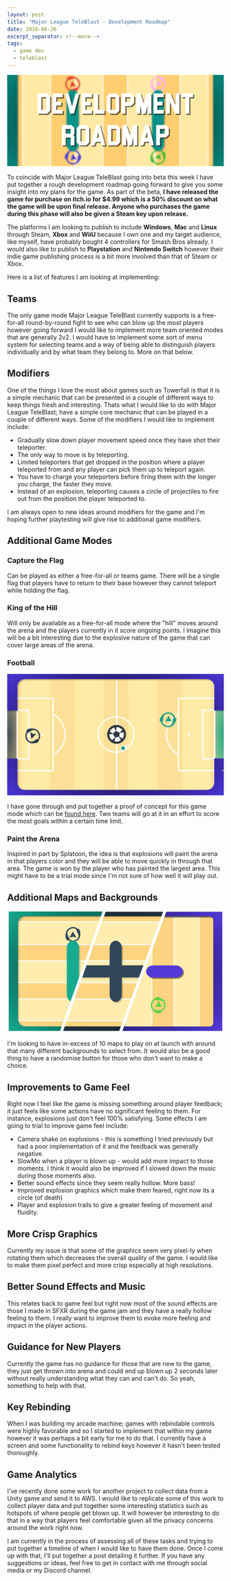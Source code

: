 ```yaml
---
layout: post
title: "Major League TeleBlast - Development Roadmap"
date: 2018-06-26
excerpt_separator: <!--more-->
tags:
  - game dev
  - teleblast
---
```


<center>
    <img src="./roadmap.jpg"/>
</center>

To coincide with Major League TeleBlast going into beta this week I have put together a rough development roadmap going forward to give you some insight into my plans for the game. As part of the beta, **I have released the game for purchase on itch.io for \$4.99 which is a 50% discount on what the game will be upon final release. Anyone who purchases the game during this phase will also be given a Steam key upon release.**

The platforms I am looking to publish to include **Windows**, **Mac** and **Linux** through Steam, **Xbox** and **WiiU** because I own one and my target audience, like myself, have probably bought 4 controllers for Smash Bros already. I would also like to publish to **Playstation** and **Nintendo Switch** however their indie game publishing process is a bit more involved than that of Steam or Xbox.

Here is a list of features I am looking at implementing:

## Teams

The only game mode Major League TeleBlast currently supports is a free-for-all round-by-round fight to see who can blow up the most players however going forward I would like to implement more team oriented modes that are generally 2v2. I would have to implement some sort of menu system for selecting teams and a way of being able to distinguish players individually and by what team they belong to. More on that below.

## Modifiers

One of the things I love the most about games such as Towerfall is that it is a simple mechanic that can be presented in a couple of different ways to keep things fresh and interesting. Thats what I would like to do with Major League TeleBlast; have a simple core mechanic that can be played in a couple of different ways. Some of the modifiers I would like to implement include:

- Gradually slow down player movement speed once they have shot their teleporter.
- The only way to move is by teleporting.
- Limited teleporters that get dropped in the position where a player teleported from and any player can pick them up to teleport again.
- You have to charge your teleporters before firing them with the longer you charge, the faster they move.
- Instead of an explosion, teleporting causes a circle of projectiles to fire out from the position the player teleported to.

I am always open to new ideas around modifiers for the game and I'm hoping further playtesting will give rise to additional game modifiers.

## Additional Game Modes

### Capture the Flag

Can be played as either a free-for-all or teams game. There will be a single flag that players have to return to their base however they cannot teleport while holding the flag.

### King of the Hill

Will only be available as a free-for-all mode where the "hill" moves around the arena and the players currently in it score ongoing points. I imagine this will be a bit interesting due to the explosive nature of the game that can cover large areas of the arena.

### Football

<center>
    <img src="./soccer.png"/>
</center>

I have gone through and put together a proof of concept for this game mode which can be [found here](https://www.timveletta.com/2018/06/19/major-league-teleblast-football-demo.html). Two teams will go at it in an effort to score the most goals within a certain time limit.

### Paint the Arena

Inspired in part by Splatoon, the idea is that explosions will paint the arena in that players color and they will be able to move quickly in through that area. The game is won by the player who has painted the largest area. This might have to be a trial mode since I'm not sure of how well it will play out.

## Additional Maps and Backgrounds

<center>
    <img src="./levels.jpg"/>
</center>

I'm looking to have in-excess of 10 maps to play on at launch with around that many different backgrounds to select from. It would also be a good thing to have a randomise button for those who don't want to make a choice.

## Improvements to Game Feel

Right now I feel like the game is missing something around player feedback; it just feels like some actions have no significant feeling to them. For instance, explosions just don't feel 100% satisfying. Some effects I am going to trial to improve game feel include:

- Camera shake on explosions - this is something I tried previously but had a poor implementation of it and the feedback was generally negative.
- SlowMo when a player is blown up - would add more impact to those moments. I think it would also be improved if I slowed down the music during those moments also.
- Better sound effects since they seem really hollow. More bass!
- Improved explosion graphics which make them feared, right now its a circle (of death)
- Player and explosion trails to give a greater feeling of movement and fluidity.

## More Crisp Graphics

Currently my issue is that some of the graphics seem very pixel-ly when rotating them which decreases the overall quality of the game. I would like to make them pixel perfect and more crisp especially at high resolutions.

## Better Sound Effects and Music

This relates back to game feel but right now most of the sound effects are those I made in SFXR during the game jam and they have a really hollow feeling to them. I really want to improve them to evoke more feeling and impact in the player actions.

## Guidance for New Players

Currently the game has no guidance for those that are new to the game, they just get thrown into arena and could end up blown up 2 seconds later without really understanding what they can and can't do. So yeah, something to help with that.

## Key Rebinding

When I was building my arcade machine; games with rebindable controls were highly favorable and so I started to implement that within my game however it was perhaps a bit early for me to do that. I currently have a screen and some functionality to rebind keys however it hasn't been tested thoroughly.

## Game Analytics

I've recently done some work for another project to collect data from a Unity game and send it to AWS. I would like to replicate some of this work to collect player data and put together some interesting statistics such as hotspots of where people get blown up. It will however be interesting to do that in a way that players feel comfortable given all the privacy concerns around the work right now.

I am currently in the process of assessing all of these tasks and trying to put together a timeline of when I would like to have them done. Once I come up with that, I'll put together a post detailing it further. If you have any suggestions or ideas, feel free to get in contact with me through social media or my Discord channel.
